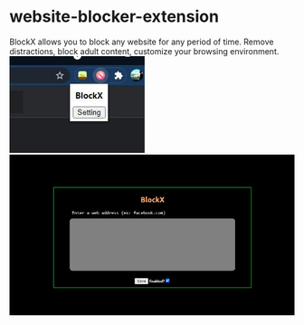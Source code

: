 # website-blocker-extension
BlockX allows you to block any website for any period of time. Remove distractions, block adult content, customize your browsing environment.
![](https://github.com/ilyasbelaoud/website-blocker-extension/blob/main/1.JPG)
![](https://github.com/ilyasbelaoud/website-blocker-extension/blob/main/2.JPG)
